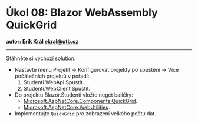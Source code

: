 # Úkol 08: Blazor WebAssembly QuickGrid

**autor: Erik Král ekral@utb.cz**

---

Stáhněte si [výchozí solution](https://download-directory.github.io/?url=https%3A%2F%2Fgithub.com%2Fekral%2FFAI%2Ftree%2Fmaster%2FAF%2Fcviceni%2F08_quick_grid%2Fsrc).

- Nastavte menu Projekt -> Konfigurovat projekty po spuštění -> Více počátečních projektů v pořadí:
  1) Studenti.WebApi Spustit.
  2) Studenti.WebClient Spustit.
- Do projektu Blazor.Studenti vložte nuget balíčky:
    - [Microsoft.AspNetCore.Components.QuickGrid](https://www.nuget.org/packages/Microsoft.AspNetCore.Components.QuickGrid).
    - [Microsoft.AspNetCore.WebUtilities](https://www.nuget.org/packages/microsoft.aspnetcore.webutilities/).
- Implementujte `QuickGrid` pro zobrazení velkého počtu dat.
